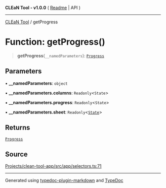 **CLEaN Tool - v1.0.0** ( [Readme](../README.md) \| API )

***

[CLEaN Tool](../exports.md) / getProgress

# Function: getProgress()

> **getProgress**(`__namedParameters`): [`Progress`](../type-aliases/Progress.md)

## Parameters

▪ **\_\_namedParameters**: `object`

▪ **\_\_namedParameters.columns**: `Readonly`\<`State`\>

▪ **\_\_namedParameters.progress**: `Readonly`\<`State`\>

▪ **\_\_namedParameters.sheet**: `Readonly`\<[`State`](../interfaces/State.md)\>

## Returns

[`Progress`](../type-aliases/Progress.md)

## Source

[Projects/clean-tool-app/src/app/selectors.ts:71](https://github.com/yuckyh/clean-tool-app/)

***

Generated using [typedoc-plugin-markdown](https://www.npmjs.com/package/typedoc-plugin-markdown) and [TypeDoc](https://typedoc.org/)
